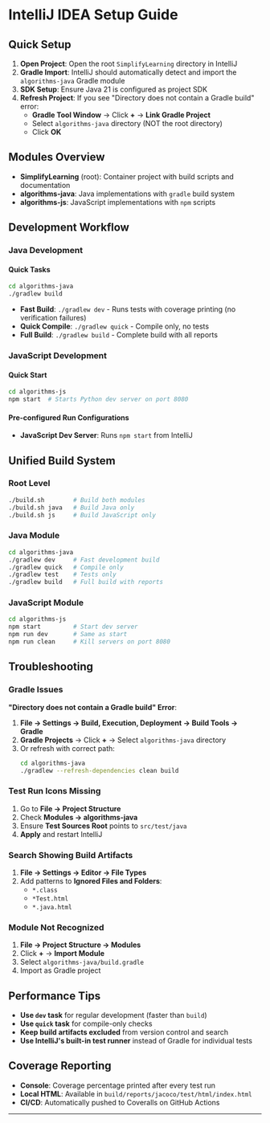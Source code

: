 # IntelliJ IDEA Setup Guide

## Quick Setup

1. **Open Project**: Open the root `SimplifyLearning` directory in IntelliJ
2. **Gradle Import**: IntelliJ should automatically detect and import the `algorithms-java` Gradle module
3. **SDK Setup**: Ensure Java 21 is configured as project SDK
4. **Refresh Project**: If you see "Directory does not contain a Gradle build" error:
   - **Gradle Tool Window** → Click **+** → **Link Gradle Project**
   - Select `algorithms-java` directory (NOT the root directory)
   - Click **OK**

## Modules Overview

- **SimplifyLearning** (root): Container project with build scripts and documentation
- **algorithms-java**: Java implementations with `gradle` build system
- **algorithms-js**: JavaScript implementations with `npm` scripts

## Development Workflow

### Java Development

#### Quick Tasks
```bash
cd algorithms-java
./gradlew build
```
- **Fast Build**: `./gradlew dev` - Runs tests with coverage printing (no verification failures)
- **Quick Compile**: `./gradlew quick` - Compile only, no tests
- **Full Build**: `./gradlew build` - Complete build with all reports

### JavaScript Development

#### Quick Start
```bash
cd algorithms-js
npm start  # Starts Python dev server on port 8080
```

#### Pre-configured Run Configurations
- **JavaScript Dev Server**: Runs `npm start` from IntelliJ

## Unified Build System

### Root Level
```bash
./build.sh        # Build both modules
./build.sh java   # Build Java only
./build.sh js     # Build JavaScript only
```

### Java Module
```bash
cd algorithms-java
./gradlew dev     # Fast development build
./gradlew quick   # Compile only
./gradlew test    # Tests only
./gradlew build   # Full build with reports
```

### JavaScript Module
```bash
cd algorithms-js
npm start         # Start dev server
npm run dev       # Same as start
npm run clean     # Kill servers on port 8080
```

## Troubleshooting

### Gradle Issues

**"Directory does not contain a Gradle build" Error**:
1. **File → Settings → Build, Execution, Deployment → Build Tools → Gradle**
2. **Gradle Projects** → Click **+** → Select `algorithms-java` directory
3. Or refresh with correct path:
   ```bash
   cd algorithms-java
   ./gradlew --refresh-dependencies clean build
   ```

### Test Run Icons Missing
1. Go to **File → Project Structure**
2. Check **Modules → algorithms-java**
3. Ensure **Test Sources Root** points to `src/test/java`
4. **Apply** and restart IntelliJ

### Search Showing Build Artifacts
1. **File → Settings → Editor → File Types**
2. Add patterns to **Ignored Files and Folders**:
   - `*.class`
   - `*Test.html`
   - `*.java.html`

### Module Not Recognized
1. **File → Project Structure → Modules**
2. Click **+** → **Import Module**
3. Select `algorithms-java/build.gradle`
4. Import as Gradle project

## Performance Tips

- **Use `dev` task** for regular development (faster than `build`)
- **Use `quick` task** for compile-only checks
- **Keep build artifacts excluded** from version control and search
- **Use IntelliJ's built-in test runner** instead of Gradle for individual tests

## Coverage Reporting

- **Console**: Coverage percentage printed after every test run
- **Local HTML**: Available in `build/reports/jacoco/test/html/index.html`
- **CI/CD**: Automatically pushed to Coveralls on GitHub Actions

---

